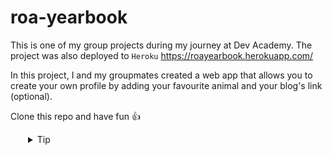 # roa-yearbook

This is one of my group projects during my journey at Dev Academy. The project was also deployed to `Heroku` https://roayearbook.herokuapp.com/    

In this project, I and my groupmates created a web app that allows you to create your own profile by adding your favourite animal and your blog's link (optional). 

Clone this repo and have fun :thumbsup:
<details style="padding-left: 2em">
    <summary>Tip</summary>

- If the generated animal gif doesn't satisfy your taste, you can edit it by submitting your animal of interest again or changing to another animal, and hopefully you will get a more entertaining one :)  

- The API we employed for our project is [GIPHY](https://giphy.com/).
  


